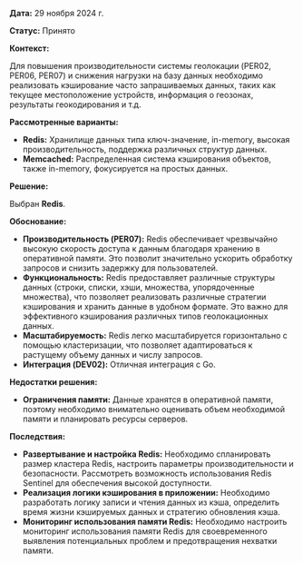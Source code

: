 **Дата:** 29 ноября 2024 г.

**Статус:** Принято

**Контекст:**

Для повышения производительности системы геолокации (PER02, PER06, PER07) и снижения нагрузки на базу данных необходимо реализовать кэширование часто запрашиваемых данных, таких как текущее местоположение устройств,  информация о геозонах,  результаты  геокодирования и  т.д.

**Рассмотренные варианты:**

* **Redis:**  Хранилище данных типа  ключ-значение,  in-memory,  высокая  производительность,  поддержка  различных  структур  данных.
* **Memcached:**  Распределенная  система  кэширования  объектов,  также  in-memory,  фокусируется  на  простых  данных.

**Решение:**

Выбран **Redis**.

**Обоснование:**

* **Производительность (PER07):**  Redis  обеспечивает  чрезвычайно  высокую  скорость  доступа  к  данным  благодаря  хранению  в  оперативной  памяти. Это  позволит  значительно  ускорить  обработку  запросов  и  снизить  задержку  для  пользователей.
* **Функциональность:**  Redis  предоставляет  различные  структуры  данных  (строки,  списки,  хэши,  множества,  упорядоченные  множества), что  позволяет  реализовать  различные  стратегии  кэширования  и  хранить  данные  в  удобном  формате. Это  важно  для  эффективного  кэширования  различных  типов  геолокационных  данных.
* **Масштабируемость:**  Redis  легко  масштабируется  горизонтально  с  помощью  кластеризации, что  позволяет  адаптироваться  к  растущему  объему  данных  и  числу  запросов.
* **Интеграция (DEV02):**  Отличная  интеграция с  Go.

**Недостатки решения:**

* **Ограничения  памяти:**  Данные  хранятся  в  оперативной  памяти,  поэтому  необходимо  внимательно  оценивать  объем  необходимой  памяти  и  планировать  ресурсы  серверов.

**Последствия:**

* **Развертывание и  настройка  Redis:**  Необходимо  спланировать  размер  кластера  Redis,  настроить  параметры  производительности  и  безопасности. Рассмотреть  возможность  использования  Redis Sentinel  для  обеспечения  высокой  доступности.
* **Реализация  логики  кэширования  в  приложении:**  Необходимо разработать  логику  записи  и  чтения  данных  из  кэша,  определить  время  жизни  кэшируемых  данных  и  стратегию  обновления  кэша.
* **Мониторинг использования памяти  Redis:**  Необходимо  настроить  мониторинг  использования  памяти Redis  для  своевременного  выявления  потенциальных  проблем  и  предотвращения  нехватки  памяти.
